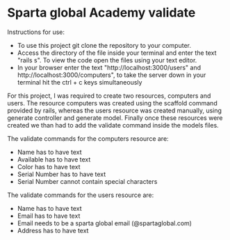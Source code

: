 # Sparta global Academy validate


Instructions for use:

* To use this project git clone the repository to your computer.
* Access the directory of the file inside your terminal and enter the text "rails s". To view the code open the files using your text editor.
* In your browser enter the text "http://localhost:3000/users" and http://localhost:3000/computers", to take the server down in your terminal hit the ctrl + c keys simultaneously

For this project, I was required to create two resources, computers and users. The resource computers was created using the scaffold command provided by rails, whereas the users resource was created manually, using generate controller and generate model.
Finally once these resources were created we than had to add the validate command inside the models files.

The validate commands for the computers resource are:

* Name has to have text
* Available has to have text
* Color has to have text
* Serial Number has to have text
* Serial Number cannot contain special characters

The validate commands for the users resource are:

* Name has to have text
* Email has to have text
* Email needs to be a sparta global email (@spartaglobal.com)
* Address has to have text

